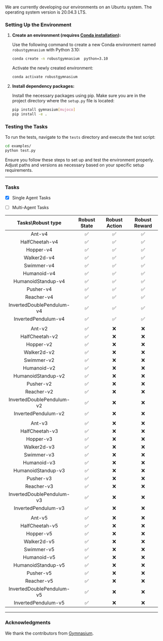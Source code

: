 

We are currently developing our environments on an Ubuntu system. The operating system version is 20.04.3 LTS.

### Setting Up the Environment

1. **Create an environment (requires [Conda installation](https://conda.io/projects/conda/en/latest/user-guide/install/index.html)):**

   Use the following command to create a new Conda environment named `robustgymnasium` with Python 3.10:

   ```bash
   conda create -n robustgymnasium  python=3.10
   ```

   Activate the newly created environment:

   ```bash
   conda activate robustgymnasium
   ```

2. **Install dependency packages:**

   Install the necessary packages using pip. Make sure you are in the project directory where the `setup.py` file is located:

   ```bash
   pip install gymnasium[mujoco]
   pip install -e .
   ```

### Testing the Tasks

To run the tests, navigate to the `tests` directory and execute the test script:

```bash
cd examples/
python test.py
```

Ensure you follow these steps to set up and test the environment properly. Adjust paths and versions as necessary based on your specific setup requirements.

---




### Tasks
- [x] Single Agent Tasks
- [ ] Multi-Agent Tasks


| Tasks\Robust type | Robust State | Robust Action | Robust Reward |
|:-------------:|:--------------:|:--------------:|:--------------:|
| Ant-v4         |    :white_check_mark:     | :white_check_mark:          |:white_check_mark:          |
| HalfCheetah-v4    | :white_check_mark:      | :white_check_mark:    | :white_check_mark:          |
| Hopper-v4    | :white_check_mark:      | :white_check_mark:    | :white_check_mark:          |
| Walker2d-v4    | :white_check_mark:      | :white_check_mark:    | :white_check_mark:          |
| Swimmer-v4    | :white_check_mark:      | :white_check_mark:    | :white_check_mark:          |
| Humanoid-v4    | :white_check_mark:      | :white_check_mark:    | :white_check_mark:          |
| HumanoidStandup-v4    | :white_check_mark:      | :white_check_mark:    | :white_check_mark:          |
| Pusher-v4    | :white_check_mark:      | :white_check_mark:    | :white_check_mark:          |
| Reacher-v4    | :white_check_mark:      | :white_check_mark:    | :white_check_mark:          |
| InvertedDoublePendulum-v4    | :white_check_mark:      | :white_check_mark:    | :white_check_mark:          |
| InvertedPendulum-v4    | :white_check_mark:      | :white_check_mark:    | :white_check_mark:          |
|  |   |  |  |
| Ant-v2         |    :white_check_mark:     |    :x:      |:x:          |
| HalfCheetah-v2    | :white_check_mark:      | :x:    | :x:          |
| Hopper-v2    | :white_check_mark:      | :x:    | :x:          |
| Walker2d-v2    | :white_check_mark:      | :x:    | :x:          |
| Swimmer-v2    | :white_check_mark:      | :x:    | :x:          |
| Humanoid-v2    | :white_check_mark:      | :x:    | :x:          |
| HumanoidStandup-v2    | :white_check_mark:      | :x:    | :x:          |
| Pusher-v2    | :white_check_mark:      | :x:    | :x:          |
| Reacher-v2    | :white_check_mark:      | :x:    | :x:          |
| InvertedDoublePendulum-v2    | :white_check_mark:      | :x:    | :x:          |
| InvertedPendulum-v2    | :white_check_mark:      | :x:    | :x:          |
|  |   |  |  |
| Ant-v3         |    :white_check_mark:     | :x:          |:x:          |
| HalfCheetah-v3    | :white_check_mark:      | :x:    | :x:          |
| Hopper-v3    | :white_check_mark:      | :x:    | :x:          |
| Walker2d-v3    | :white_check_mark:      | :x:    | :x:          |
| Swimmer-v3    | :white_check_mark:      | :x:    | :x:          |
| Humanoid-v3    | :white_check_mark:      | :x:    | :x:          |
| HumanoidStandup-v3    | :white_check_mark:      | :x:    | :x:          |
| Pusher-v3    | :white_check_mark:      | :x:    | :x:          |
| Reacher-v3    | :white_check_mark:      | :x:    | :x:          |
| InvertedDoublePendulum-v3    | :white_check_mark:      | :x:    | :x:          |
| InvertedPendulum-v3    | :white_check_mark:      | :x:    | :x:          |
|  |   |  |  |
| Ant-v5         |    :white_check_mark:     | :x:          |:x:          |
| HalfCheetah-v5    | :white_check_mark:      | :x:    | :x:          |
| Hopper-v5    | :white_check_mark:      | :x:    | :x:          |
| Walker2d-v5    | :white_check_mark:      | :x:    | :x:          |
| Swimmer-v5    | :white_check_mark:      | :x:    | :x:          |
| Humanoid-v5    | :white_check_mark:      | :x:    | :x:          |
| HumanoidStandup-v5    | :white_check_mark:      | :x:    | :x:          |
| Pusher-v5    | :white_check_mark:      | :x:    | :x:          |
| Reacher-v5    | :white_check_mark:      | :x:    | :x:          |
| InvertedDoublePendulum-v5    | :white_check_mark:      | :x:    | :x:          |
| InvertedPendulum-v5    | :white_check_mark:      | :x:    | :x:          |



---------
### Acknowledgments

We thank the contributors from [Gymnasium](https://github.com/Farama-Foundation/Gymnasium.git).



